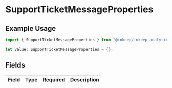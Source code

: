 # SupportTicketMessageProperties

## Example Usage

```typescript
import { SupportTicketMessageProperties } from "@inkeep/inkeep-analytics/models/components";

let value: SupportTicketMessageProperties = {};
```

## Fields

| Field       | Type        | Required    | Description |
| ----------- | ----------- | ----------- | ----------- |